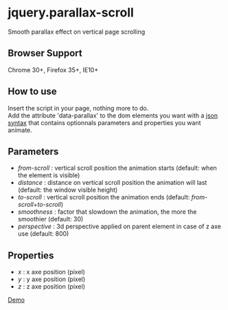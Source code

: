# jquery.parallax-scroll
Smooth parallax effect on vertical page scrolling

<h2>Browser Support</h2>
Chrome 30+, Firefox 35+, IE10+

<h2>How to use</h2>
Insert the script in your page, nothing more to do.<br/>
Add the attribute 'data-parallax' to the dom elements you want with a <a href="http://en.wikipedia.org/wiki/JSON#Data_types.2C_syntax_and_example" target="_blank">json syntax</a> that contains optionnals parameters and properties you want animate.

<h2>Parameters</h2>
<ul>
	<li><em>from-scroll</em> : vertical scroll position the animation starts (default: when the element is visible)</li>
	<li><em>distance</em> : distance on vertical scroll position the animation will last (default: the window visible height)</li>
	<li><em>to-scroll</em> : vertical scroll position the animation ends (default: <em>from-scroll</em>+<em>to-scroll</em>)</li>
	<li><em>smoothness</em> : factor that slowdown the animation, the more the smoothier (default: 30)</li>
	<li><em>perspective</em> : 3d perspective applied on parent element in case of z axe use (default: 800)</li>
</ul>

<h2>Properties</h2>
<ul>
	<li><em>x</em> : x axe position (pixel)</li>
	<li><em>y</em> : y axe position (pixel)</li>
	<li><em>z</em> : z axe position (pixel)</li>
</ul>

<a href="http://free.matthieu.com/jquery.parallax-scroll/demo.html" target="_blank">Demo</a>